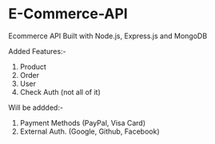 # E-Commerce-API
Ecommerce API Built with Node.js, Express.js and MongoDB

Added Features:-
1. Product
2. Order
3. User
4. Check Auth (not all of it)

Will be addded:-
1. Payment Methods (PayPal, Visa Card)
2. External Auth. (Google, Github, Facebook)
